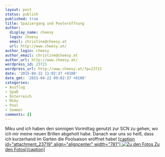 ```yaml
---
layout: post
status: publish
published: true
title: Spaziergang und Pooleröffnung
author:
  display_name: cheesy
  login: cheesy
  email: christine@cheesy.at
  url: http://www.cheesy.at/
author_login: cheesy
author_email: christine@cheesy.at
author_url: http://www.cheesy.at/
wordpress_id: 23721
wordpress_url: http://www.cheesy.at/?p=23721
date: '2015-04-22 11:02:37 +0100'
date_gmt: '2015-04-22 09:02:37 +0100'
categories:
- Ausflug
- Spaß
- Österreich
- Miku
- Pool
- Sommer
comments: []
---
```

Miku und ich haben den sonnigen Vormittag genutzt zur SCN zu gehen, wo ich mir meine neuen Brillen abgeholt habe. Danach war uns so heiß, dass ich kurzerhand im Garten die Poolsaison eröffnet habe!
[[caption id="attachment\_23719" align="aligncenter" width="781"] ![Zu den Fotos](http://www.cheesy.at/wp-content/uploads/Hundespaziergang-071.jpg) Zu den Fotos[/caption]](http://www.cheesy.at/fotos/ausfluege/spaziergang-bei-sonnenschein-und-pooleroeffnung/ "Spaziergang bei Sonnenschein und Pooleröffnung")
